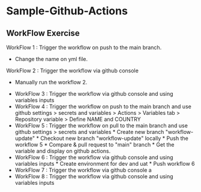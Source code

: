 # Sample-Github-Actions

## WorkFlow Exercise
WorkFlow 1 : Trigger the workflow on push to the main branch.
- Change the name on yml file.

WorkFlow 2 : Trigger the workflow via github console
- Manually run the workflow 2.

* WorkFlow 3 : Trigger the workflow via github console and using variables inputs
* WorkFlow 4 : Trigger the workflow on push to the main branch and use github settings > secrets and variables >
               Actions > Variables tab > Repository variable > Define NAME and COUNTRY
* WorkFlow 5 : Trigger the workflow on pull to the main branch and use github settings > secrets and variables
                * Create new branch "workflow-update"
                * Checkout new branch "workflow-update" locally
                * Push the workflow 5
                * Compare & pull request to "main" branch
                * Get the variable and display on github actions.
* WorkFlow 6 : Trigger the workflow via github console and using variables inputs
                * Create environment for dev and uat
                * Push workflow 6
* WorkFlow 7 : Trigger the workflow via github console a
* WorkFlow 8 : Trigger the workflow via github console and using variables inputs
